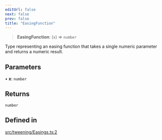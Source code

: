 ```yaml
---
editUrl: false
next: false
prev: false
title: "EasingFunction"
---
```


> **EasingFunction**: (`x`) => `number`

Type representing an easing function that takes a single numeric parameter and returns a numeric result.

## Parameters

• **x**: `number`

## Returns

`number`

## Defined in

[src/tweening/Easings.ts:2](https://github.com/agargaro/three.ez/blob/3fdd7e09783eb2a959141bd465ac646bca571e93/src/tweening/Easings.ts#L2)
